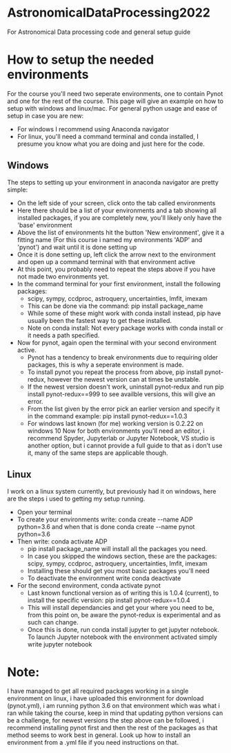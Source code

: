 # AstronomicalDataProcessing2022
For Astronomical Data processing code and general setup guide

# How to setup the needed environments
For the course you'll need two seperate environments, one to contain Pynot and one for the rest of the course. This page will give an example on how to setup with windows and linux/mac. For general python usage and ease of setup in case you are new: 

- For windows I recommend using Anaconda navigator
- For linux, you'll need a command terminal and conda installed, I presume you know what you are doing and just here for the code.

## Windows
The steps to setting up your environment in anaconda navigator are pretty simple:
- On the left side of your screen, click onto the tab called environments
- Here there should be a list of your environments and a tab showing all installed packages, if you are completely new, you'll likely only have the 'base' environment
- Above the list of environments hit the button 'New environment', give it a fitting name (For this course i named my environments 'ADP' and 'pynot') and wait until it is done setting up
- Once it is done setting up, left click the arrow next to the environment and open up a command terminal with that environment active
- At this point, you probably need to repeat the steps above if you have not made two environments yet.
- In the command terminal for your first environment, install the following packages:
    - scipy, sympy, ccdproc, astroquery, uncertainties, lmfit, imexam
    - This can be done via the command: pip install package_name
    - While some of these might work with conda install instead, pip have usually been the fastest way to get these installed.
    - Note on conda install: Not every package works with conda install or it needs a path specified.
- Now for pynot, again open the terminal with your second environment active.
    - Pynot has a tendency to break environments due to requiring older packages, this is why a seperate environment is made.
    - To install pynot you repeat the process from above, pip install pynot-redux, however the newest version can at times be unstable.
    - If the newest version doesn't work, uninstall pynot-redux and run pip install pynot-redux==999 to see availble versions, this will give an error.
    - From the list given by the error pick an earlier version and specify it in the command example: pip install pynot-redux==1.0.3
    - For windows last known (for me) working version is 0.2.22 on windows 10
Now for both environments you'll need an editor, i recommend Spyder, Jupyterlab or Jupyter Notebook, VS studio is another option, but i cannot provide a full guide to that as i don't use it, many of the same steps are applicable though.

## Linux
I work on a linux system currently, but previously had it on windows, here are the steps i used to getting my setup running.
- Open your terminal
- To create your environments write: conda create --name ADP python=3.6 and when that is done conda create --name pynot python=3.6
- Then write: conda activate ADP
  - pip install package_name will install all the packages you need.
  - In case you skipped the windows section, these are the packages: scipy, sympy, ccdproc, astroquery, uncertainties, lmfit, imexam
  - Installing these should get you most basic packages you'll need
  - To deactivate the environment write conda deactivate
- For the second environment, conda activate pynot
  - Last known functional version as of writing this is 1.0.4 (current), to install the specific version: pip install pynot-redux==1.0.4
  - This will install dependancies and get your where you need to be, from this point on, be aware the pynot-redux is experimental and as such can change.
  - Once this is done, run conda install jupyter to get jupyter notebook. To launch Jupyter notebook with the environment activated simply write jupyter notebook
# Note:
I have managed to get all required packages working in a single environment on linux, i have uploaded this environment for download (pynot.yml), i am running python 3.6 on that environment which was what i ran while taking the course, keep in mind that updating python versions can be a challenge, for newest versions the step above can be followed, i recommend installing pynot first and then the rest of the packages as that method seems to work best in general. Look up how to install an environment from a .yml file if you need instructions on that.
